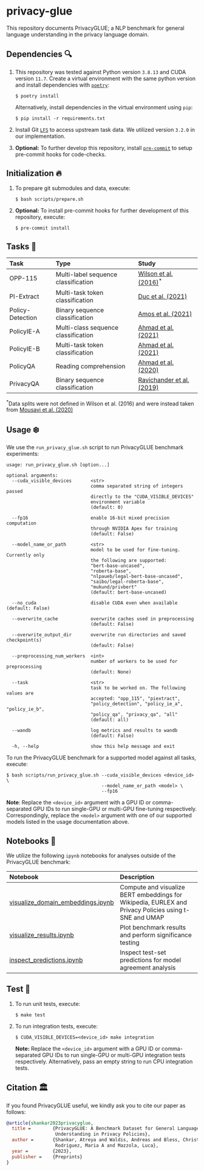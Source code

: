 # privacy-glue

This repository documents PrivacyGLUE; a NLP benchmark for general language understanding in the privacy language domain.

## Dependencies :mag:

1. This repository was tested against Python version `3.8.13` and CUDA version `11.7`. Create a virtual environment with the same python version and install dependencies with [`poetry`](https://python-poetry.org/):

    ```
    $ poetry install
    ```

    Alternatively, install dependencies in the virtual environment using `pip`:
    ```
    $ pip install -r requirements.txt
    ```

2.  Install Git [`LFS`](https://git-lfs.github.com/) to access upstream task data. We utilized version `3.2.0` in our implementation.

3. **Optional:** To further develop this repository, install [`pre-commit`](https://github.com/pre-commit/pre-commit) to setup pre-commit hooks for code-checks.

## Initialization :fire:

1. To prepare git submodules and data, execute:

    ```
    $ bash scripts/prepare.sh
    ```

2. **Optional:** To install pre-commit hooks for further development of this repository, execute:

    ```
    $ pre-commit install
    ```

## Tasks :runner:

| Task             | Type                                | Study                                                                                |
|:-----------------|:------------------------------------|:-------------------------------------------------------------------------------------|
| OPP-115          | Multi-label sequence classification | [Wilson et al. (2016)](https://usableprivacy.org/data)<sup>\*</sup>                  |
| PI-Extract       | Multi-task token classification     | [Duc et al. (2021)](https://github.com/um-rtcl/piextract_dataset)                    |
| Policy-Detection | Binary sequence classification      | [Amos et al. (2021)](https://privacypolicies.cs.princeton.edu/)                      |
| PolicyIE-A       | Multi-class sequence classification | [Ahmad et al. (2021)](https://github.com/wasiahmad/PolicyIE)                         |
| PolicyIE-B       | Multi-task token classification     | [Ahmad et al. (2021)](https://github.com/wasiahmad/PolicyIE)                         |
| PolicyQA         | Reading comprehension               | [Ahmad et al. (2020)](https://github.com/wasiahmad/PolicyQA)                         |
| PrivacyQA        | Binary sequence classification      | [Ravichander et al. (2019)](https://github.com/AbhilashaRavichander/PrivacyQA_EMNLP) |

<sup>\*</sup>Data splits were not defined in Wilson et al. (2016) and were instead taken from [Mousavi et al. (2020)](https://github.com/SmartDataAnalytics/Polisis_Benchmark)

## Usage :snowflake:

We use the `run_privacy_glue.sh` script to run PrivacyGLUE benchmark experiments:

```
usage: run_privacy_glue.sh [option...]

optional arguments:
  --cuda_visible_devices       <str>
                               comma separated string of integers passed
                               directly to the "CUDA_VISIBLE_DEVICES"
                               environment variable
                               (default: 0)

  --fp16                       enable 16-bit mixed precision computation
                               through NVIDIA Apex for training
                               (default: False)

  --model_name_or_path         <str>
                               model to be used for fine-tuning. Currently only
                               the following are supported:
                               "bert-base-uncased",
                               "roberta-base",
                               "nlpaueb/legal-bert-base-uncased",
                               "saibo/legal-roberta-base",
                               "mukund/privbert"
                               (default: bert-base-uncased)

  --no_cuda                    disable CUDA even when available (default: False)

  --overwrite_cache            overwrite caches used in preprocessing
                               (default: False)

  --overwrite_output_dir       overwrite run directories and saved checkpoint(s)
                               (default: False)

  --preprocessing_num_workers  <int>
                               number of workers to be used for preprocessing
                               (default: None)

  --task                       <str>
                               task to be worked on. The following values are
                               accepted: "opp_115", "piextract",
                               "policy_detection", "policy_ie_a", "policy_ie_b",
                               "policy_qa", "privacy_qa", "all"
                               (default: all)

  --wandb                      log metrics and results to wandb
                               (default: False)

  -h, --help                   show this help message and exit
```

To run the PrivacyGLUE benchmark for a supported model against all tasks, execute:

```
$ bash scripts/run_privacy_glue.sh --cuda_visible_devices <device_id> \
                                   --model_name_or_path <model> \
                                   --fp16
```

**Note**: Replace the `<device_id>` argument with a GPU ID or comma-separated GPU IDs to run single-GPU or multi-GPU fine-tuning respectively. Correspondingly, replace the `<model>` argument with one of our supported models listed in the usage documentation above.

## Notebooks :book:

We utilize the following `ipynb` notebooks for analyses outside of the PrivacyGLUE benchmark:

| Notebook                                                                         | Description                                                                                           |
|:---------------------------------------------------------------------------------|:------------------------------------------------------------------------------------------------------|
| [visualize_domain_embeddings.ipynb](notebooks/visualize_domain_embeddings.ipynb) | Compute and visualize BERT embeddings for Wikipedia, EURLEX and Privacy Policies using t-SNE and UMAP |
| [visualize_results.ipynb](notebooks/visualize_results.ipynb)                     | Plot benchmark results and perform significance testing                                               |
| [inspect_predictions.ipynb](notebooks/inspect_predictions.ipynb)                 | Inspect test-set predictions for model agreement analysis                                             |

## Test :microscope:

1. To run unit tests, execute:

    ```
    $ make test
    ```

2. To run integration tests, execute:

    ```
    $ CUDA_VISIBLE_DEVICES=<device_id> make integration
    ```

    **Note:** Replace the `<device_id>` argument with a GPU ID or comma-separated GPU IDs to run single-GPU or multi-GPU integration tests respectively. Alternatively, pass an empty string to run CPU integration tests.


## Citation :classical_building:

If you found PrivacyGLUE useful, we kindly ask you to cite our paper as follows:

```bibtex
@article{shankar2023privacyglue,
  title =        {PrivacyGLUE: A Benchmark Dataset for General Language
                  Understanding in Privacy Policies},
  author =       {Shankar, Atreya and Waldis, Andreas and Bless, Christof and
                  Rodriguez, Maria A and Mazzola, Luca},
  year =         {2023},
  publisher =    {Preprints}
}
```
